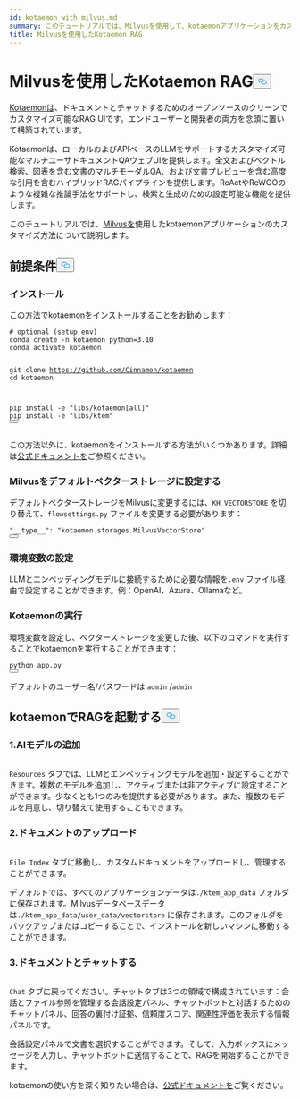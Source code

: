 ```yaml
---
id: kotaemon_with_milvus.md
summary: このチュートリアルでは、Milvusを使用して、kotaemonアプリケーションをカスタマイズする方法を説明します。
title: Milvusを使用したKotaemon RAG
---
```

<h1 id="Kotaemon-RAG-with-Milvus" class="common-anchor-header">Milvusを使用したKotaemon RAG<button data-href="#Kotaemon-RAG-with-Milvus" class="anchor-icon" translate="no">
      <svg translate="no"
        aria-hidden="true"
        focusable="false"
        height="20"
        version="1.1"
        viewBox="0 0 16 16"
        width="16"
      >
        <path
          fill="#0092E4"
          fill-rule="evenodd"
          d="M4 9h1v1H4c-1.5 0-3-1.69-3-3.5S2.55 3 4 3h4c1.45 0 3 1.69 3 3.5 0 1.41-.91 2.72-2 3.25V8.59c.58-.45 1-1.27 1-2.09C10 5.22 8.98 4 8 4H4c-.98 0-2 1.22-2 2.5S3 9 4 9zm9-3h-1v1h1c1 0 2 1.22 2 2.5S13.98 12 13 12H9c-.98 0-2-1.22-2-2.5 0-.83.42-1.64 1-2.09V6.25c-1.09.53-2 1.84-2 3.25C6 11.31 7.55 13 9 13h4c1.45 0 3-1.69 3-3.5S14.5 6 13 6z"
        ></path>
      </svg>
    </button></h1><p><a href="https://github.com/Cinnamon/kotaemon">Kotaemonは</a>、ドキュメントとチャットするためのオープンソースのクリーンでカスタマイズ可能なRAG UIです。エンドユーザーと開発者の両方を念頭に置いて構築されています。</p>
<p>Kotaemonは、ローカルおよびAPIベースのLLMをサポートするカスタマイズ可能なマルチユーザドキュメントQAウェブUIを提供します。全文およびベクトル検索、図表を含む文書のマルチモーダルQA、および文書プレビューを含む高度な引用を含むハイブリッドRAGパイプラインを提供します。ReActやReWOOのような複雑な推論手法をサポートし、検索と生成のための設定可能な機能を提供します。</p>
<p>このチュートリアルでは、<a href="https://milvus.io/">Milvusを</a>使用したkotaemonアプリケーションのカスタマイズ方法について説明します。</p>
<h2 id="Prerequisites" class="common-anchor-header">前提条件<button data-href="#Prerequisites" class="anchor-icon" translate="no">
      <svg translate="no"
        aria-hidden="true"
        focusable="false"
        height="20"
        version="1.1"
        viewBox="0 0 16 16"
        width="16"
      >
        <path
          fill="#0092E4"
          fill-rule="evenodd"
          d="M4 9h1v1H4c-1.5 0-3-1.69-3-3.5S2.55 3 4 3h4c1.45 0 3 1.69 3 3.5 0 1.41-.91 2.72-2 3.25V8.59c.58-.45 1-1.27 1-2.09C10 5.22 8.98 4 8 4H4c-.98 0-2 1.22-2 2.5S3 9 4 9zm9-3h-1v1h1c1 0 2 1.22 2 2.5S13.98 12 13 12H9c-.98 0-2-1.22-2-2.5 0-.83.42-1.64 1-2.09V6.25c-1.09.53-2 1.84-2 3.25C6 11.31 7.55 13 9 13h4c1.45 0 3-1.69 3-3.5S14.5 6 13 6z"
        ></path>
      </svg>
    </button></h2><h3 id="Installation" class="common-anchor-header">インストール</h3><p>この方法でkotaemonをインストールすることをお勧めします：</p>
<pre><code translate="no" class="language-shell"><span class="hljs-comment"># optional (setup env)</span>
conda create -n kotaemon python=3.10
conda activate kotaemon

git <span class="hljs-built_in">clone</span> https://github.com/Cinnamon/kotaemon
<span class="hljs-built_in">cd</span> kotaemon

pip install -e <span class="hljs-string">&quot;libs/kotaemon[all]&quot;</span>
pip install -e <span class="hljs-string">&quot;libs/ktem&quot;</span>
<button class="copy-code-btn"></button></code></pre>
<p>この方法以外に、kotaemonをインストールする方法がいくつかあります。詳細は<a href="https://github.com/Cinnamon/kotaemon?tab=readme-ov-file#installation">公式ドキュメントを</a>ご参照ください。</p>
<h3 id="Set-Milvus-as-the-default-vector-storage" class="common-anchor-header">Milvusをデフォルトベクターストレージに設定する</h3><p>デフォルトベクターストレージをMilvusに変更するには、<code translate="no">KH_VECTORSTORE</code> を切り替えて、<code translate="no">flowsettings.py</code> ファイルを変更する必要があります：</p>
<pre><code translate="no" class="language-python"><span class="hljs-string">&quot;__type__&quot;</span>: <span class="hljs-string">&quot;kotaemon.storages.MilvusVectorStore&quot;</span>
<button class="copy-code-btn"></button></code></pre>
<h3 id="Set-Environment-Variables" class="common-anchor-header">環境変数の設定</h3><p>LLMとエンベッディングモデルに接続するために必要な情報を<code translate="no">.env</code> ファイル経由で設定することができます。例：OpenAI、Azure、Ollamaなど。</p>
<h3 id="Run-Kotaemon" class="common-anchor-header">Kotaemonの実行</h3><p>環境変数を設定し、ベクターストレージを変更した後、以下のコマンドを実行することでkotaemonを実行することができます：</p>
<pre><code translate="no" class="language-shell">python app.py
<button class="copy-code-btn"></button></code></pre>
<p>デフォルトのユーザー名/パスワードは <code translate="no">admin</code> /<code translate="no">admin</code></p>
<h2 id="Start-RAG-with-kotaemon" class="common-anchor-header">kotaemonでRAGを起動する<button data-href="#Start-RAG-with-kotaemon" class="anchor-icon" translate="no">
      <svg translate="no"
        aria-hidden="true"
        focusable="false"
        height="20"
        version="1.1"
        viewBox="0 0 16 16"
        width="16"
      >
        <path
          fill="#0092E4"
          fill-rule="evenodd"
          d="M4 9h1v1H4c-1.5 0-3-1.69-3-3.5S2.55 3 4 3h4c1.45 0 3 1.69 3 3.5 0 1.41-.91 2.72-2 3.25V8.59c.58-.45 1-1.27 1-2.09C10 5.22 8.98 4 8 4H4c-.98 0-2 1.22-2 2.5S3 9 4 9zm9-3h-1v1h1c1 0 2 1.22 2 2.5S13.98 12 13 12H9c-.98 0-2-1.22-2-2.5 0-.83.42-1.64 1-2.09V6.25c-1.09.53-2 1.84-2 3.25C6 11.31 7.55 13 9 13h4c1.45 0 3-1.69 3-3.5S14.5 6 13 6z"
        ></path>
      </svg>
    </button></h2><h3 id="1-Add-your-AI-models" class="common-anchor-header">1.AIモデルの追加</h3><p>
  <span class="img-wrapper">
    <img translate="no" src="/docs/v2.5.x/assets/kotaemon_1.png" alt="" class="doc-image" id="" />
    <span></span>
  </span>
</p>
<p><code translate="no">Resources</code> タブでは、LLMとエンベッディングモデルを追加・設定することができます。複数のモデルを追加し、アクティブまたは非アクティブに設定することができます。少なくとも1つのみを提供する必要があります。また、複数のモデルを用意し、切り替えて使用することもできます。</p>
<h3 id="2-Upload-your-documents" class="common-anchor-header">2.ドキュメントのアップロード</h3><p>
  <span class="img-wrapper">
    <img translate="no" src="/docs/v2.5.x/assets/kotaemon_2.png" alt="" class="doc-image" id="" />
    <span></span>
  </span>
</p>
<p><code translate="no">File Index</code> タブに移動し、カスタムドキュメントをアップロードし、管理することができます。</p>
<p>デフォルトでは、すべてのアプリケーションデータは<code translate="no">./ktem_app_data</code> フォルダに保存されます。Milvusデータベースデータは<code translate="no">./ktem_app_data/user_data/vectorstore</code> に保存されます。このフォルダをバックアップまたはコピーすることで、インストールを新しいマシンに移動することができます。</p>
<h3 id="3-Chat-with-your-documents" class="common-anchor-header">3.ドキュメントとチャットする</h3><p>
  <span class="img-wrapper">
    <img translate="no" src="/docs/v2.5.x/assets/kotaemon_3.png" alt="" class="doc-image" id="" />
    <span></span>
  </span>
</p>
<p><code translate="no">Chat</code> タブに戻ってください。チャットタブは3つの領域で構成されています：会話とファイル参照を管理する会話設定パネル、チャットボットと対話するためのチャットパネル、回答の裏付け証拠、信頼度スコア、関連性評価を表示する情報パネルです。</p>
<p>会話設定パネルで文書を選択することができます。そして、入力ボックスにメッセージを入力し、チャットボットに送信することで、RAGを開始することができます。</p>
<p>kotaemonの使い方を深く知りたい場合は、<a href="https://cinnamon.github.io/kotaemon/usage/">公式ドキュメントを</a>ご覧ください。</p>

